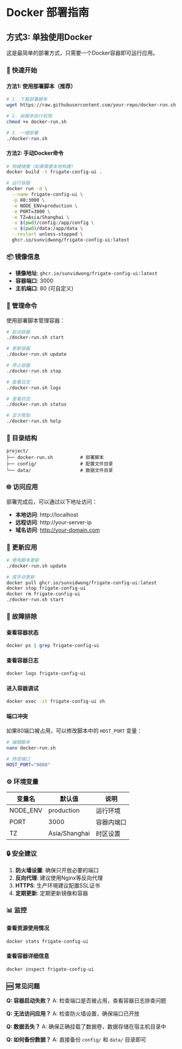 # Docker 部署指南

## 方式3: 单独使用Docker

这是最简单的部署方式，只需要一个Docker容器即可运行应用。

### 🚀 快速开始

#### 方法1: 使用部署脚本（推荐）

```bash
# 1. 下载部署脚本
wget https://raw.githubusercontent.com/your-repo/docker-run.sh

# 2. 给脚本执行权限
chmod +x docker-run.sh

# 3. 一键部署
./docker-run.sh
```

#### 方法2: 手动Docker命令

```bash
# 构建镜像（如果需要本地构建）
docker build -t frigate-config-ui .

# 运行容器
docker run -d \
  --name frigate-config-ui \
  -p 80:3000 \
  -e NODE_ENV=production \
  -e PORT=3000 \
  -e TZ=Asia/Shanghai \
  -v $(pwd)/config:/app/config \
  -v $(pwd)/data:/app/data \
  --restart unless-stopped \
  ghcr.io/sunvidwong/frigate-config-ui:latest
```

### 📦 镜像信息

- **镜像地址**: `ghcr.io/sunvidwong/frigate-config-ui:latest`
- **容器端口**: 3000
- **主机端口**: 80 (可自定义)

### 🔧 管理命令

使用部署脚本管理容器：

```bash
# 启动容器
./docker-run.sh start

# 更新容器
./docker-run.sh update

# 停止容器
./docker-run.sh stop

# 查看日志
./docker-run.sh logs

# 查看状态
./docker-run.sh status

# 显示帮助
./docker-run.sh help
```

### 📁 目录结构

```
project/
├── docker-run.sh          # 部署脚本
├── config/                # 配置文件目录
└── data/                  # 数据文件目录
```

### 🌐 访问应用

部署完成后，可以通过以下地址访问：

- **本地访问**: http://localhost
- **远程访问**: http://your-server-ip
- **域名访问**: http://your-domain.com

### 🔄 更新应用

```bash
# 使用脚本更新
./docker-run.sh update

# 或手动更新
docker pull ghcr.io/sunvidwong/frigate-config-ui:latest
docker stop frigate-config-ui
docker rm frigate-config-ui
./docker-run.sh start
```

### 🐛 故障排除

#### 查看容器状态
```bash
docker ps | grep frigate-config-ui
```

#### 查看容器日志
```bash
docker logs frigate-config-ui
```

#### 进入容器调试
```bash
docker exec -it frigate-config-ui sh
```

#### 端口冲突
如果80端口被占用，可以修改脚本中的 `HOST_PORT` 变量：

```bash
# 编辑脚本
nano docker-run.sh

# 修改端口
HOST_PORT="8080"
```

### ⚙️ 环境变量

| 变量名 | 默认值 | 说明 |
|--------|--------|------|
| NODE_ENV | production | 运行环境 |
| PORT | 3000 | 容器内端口 |
| TZ | Asia/Shanghai | 时区设置 |

### 🔒 安全建议

1. **防火墙设置**: 确保只开放必要的端口
2. **反向代理**: 建议使用Nginx等反向代理
3. **HTTPS**: 生产环境建议配置SSL证书
4. **定期更新**: 定期更新镜像和容器

### 📊 监控

#### 查看资源使用情况
```bash
docker stats frigate-config-ui
```

#### 查看容器详细信息
```bash
docker inspect frigate-config-ui
```

### 🆘 常见问题

**Q: 容器启动失败？**
A: 检查端口是否被占用，查看容器日志排查问题

**Q: 无法访问应用？**
A: 检查防火墙设置，确保端口已开放

**Q: 数据丢失？**
A: 确保正确挂载了数据卷，数据存储在宿主机目录中

**Q: 如何备份数据？**
A: 直接备份 `config/` 和 `data/` 目录即可